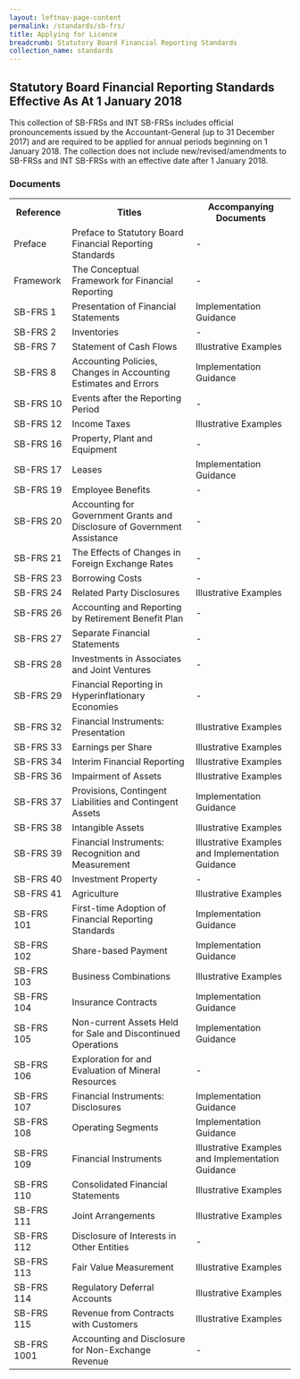 ```yaml
---
layout: leftnav-page-content
permalink: /standards/sb-frs/ 
title: Applying for Licence 
breadcrumb: Statutory Board Financial Reporting Standards
collection_name: standards
---
```


## **Statutory Board Financial Reporting Standards Effective As At 1 January 2018**

This collection of SB-FRSs and INT SB-FRSs includes official pronouncements issued by the Accountant-General (up to 31 December 2017) and are required to be applied for annual periods beginning on 1 January 2018. The collection does not include new/revised/amendments to SB-FRSs and INT SB-FRSs with an effective date after 1 January 2018.

### **Documents**

<table class="v-table">
  <tr>
    <th>Reference</th>
    <th>Titles</th>
    <th>Accompanying Documents</th>
  </tr>
  <tr>
    <td>Preface</td>
    <td>Preface to Statutory Board Financial Reporting Standards</td>
    <td>-</td>
  </tr>
  <tr>
    <td>Framework</td>
    <td>The Conceptual Framework for Financial Reporting</td>
    <td>-</td>
  </tr>
  <tr>
    <td>SB-FRS 1</td>
    <td>Presentation of Financial Statements</td>
    <td>Implementation Guidance</td>
  </tr>
  <tr>
    <td>SB-FRS 2</td>
    <td>Inventories</td>
    <td>-</td>
  </tr>
  <tr>
    <td>SB-FRS 7</td>
    <td>Statement of Cash Flows</td>
    <td>Illustrative Examples</td>
  </tr>
  <tr>
    <td>SB-FRS 8</td>
    <td>Accounting Policies, Changes in Accounting Estimates and Errors</td>
    <td>Implementation Guidance</td>
  </tr>
  <tr>
    <td>SB-FRS 10</td>
    <td>Events after the Reporting Period</td>
    <td>-</td>
  </tr>
  <tr>
    <td>SB-FRS 12</td>
    <td>Income Taxes</td>
    <td>Illustrative Examples</td>
  </tr>
  <tr>
    <td>SB-FRS 16</td>
    <td>Property, Plant and Equipment</td>
    <td>-</td>
  </tr>
  <tr>
    <td>SB-FRS 17</td>
    <td>Leases</td>
    <td>Implementation Guidance</td>
  </tr>
  <tr>
    <td>SB-FRS 19</td>
    <td>Employee Benefits</td>
    <td>-</td>
  </tr>
  <tr>
    <td>SB-FRS 20</td>
    <td>Accounting for Government Grants and Disclosure of Government Assistance</td>
    <td>-</td>
  </tr>
  <tr>
    <td>SB-FRS 21</td>
    <td>The Effects of Changes in Foreign Exchange Rates</td>
    <td>-</td>
  </tr>
  <tr>
    <td>SB-FRS 23</td>
    <td>Borrowing Costs</td>
    <td>-</td>
  </tr>
  <tr>
    <td>SB-FRS 24</td>
    <td>Related Party Disclosures</td>
    <td>Illustrative Examples</td>
  </tr>
  <tr>
    <td>SB-FRS 26</td>
    <td>Accounting and Reporting by Retirement Benefit Plan</td>
    <td>-</td>
  </tr>
  <tr>
    <td>SB-FRS 27</td>
    <td>Separate Financial Statements</td>
    <td>-</td>
  </tr>
  <tr>
    <td>SB-FRS 28</td>
    <td>Investments in Associates and Joint Ventures</td>
    <td>-</td>
  </tr>
  <tr>
    <td>SB-FRS 29</td>
    <td>Financial Reporting in Hyperinflationary Economies</td>
    <td>-</td>
  </tr>
  <tr>
    <td>SB-FRS 32</td>
    <td>Financial Instruments: Presentation</td>
    <td>Illustrative Examples</td>
  </tr>
  <tr>
    <td>SB-FRS 33</td>
    <td>Earnings per Share</td>
    <td>Illustrative Examples</td>
  </tr>
  <tr>
    <td>SB-FRS 34</td>
    <td>Interim Financial Reporting</td>
    <td>Illustrative Examples</td>
  </tr>
  <tr>
    <td>SB-FRS 36</td>
    <td>Impairment of Assets</td>
    <td>Illustrative Examples</td>
  </tr>
  <tr>
    <td>SB-FRS 37</td>
    <td>Provisions, Contingent Liabilities and Contingent Assets</td>
    <td>Implementation Guidance</td>
  </tr>
  <tr>
    <td>SB-FRS 38</td>
    <td>Intangible Assets</td>
    <td>Illustrative Examples</td>
  </tr>
  <tr>
    <td>SB-FRS 39</td>
    <td>Financial Instruments: Recognition and Measurement</td>
    <td> Illustrative Examples and Implementation Guidance</td>
  </tr>
  <tr>
    <td>SB-FRS 40</td>
    <td>Investment Property</td>
    <td>-</td>
  </tr>
  <tr>
    <td>SB-FRS 41</td>
    <td>Agriculture</td>
    <td>Illustrative Examples</td>
  </tr>
  <tr>
    <td>SB-FRS 101</td>
    <td>First-time Adoption of Financial Reporting Standards</td>
    <td>Implementation Guidance</td>
  </tr>
  <tr>
    <td>SB-FRS 102</td>
    <td>Share-based Payment</td>
    <td>Implementation Guidance</td>
  </tr>
  <tr>
    <td>SB-FRS 103</td>
    <td>Business Combinations</td>
    <td>Illustrative Examples</td>
  </tr>
  <tr>
    <td>SB-FRS 104</td>
    <td>Insurance Contracts</td>
    <td>Implementation Guidance</td>
  </tr>
  <tr>
    <td>SB-FRS 105</td>
    <td>Non-current Assets Held for Sale and Discontinued Operations</td>
    <td>Implementation Guidance</td>
  </tr>
  <tr>
    <td>SB-FRS 106</td>
    <td>Exploration for and Evaluation of Mineral Resources</td>
    <td>-</td>
  </tr>
  <tr>
    <td>SB-FRS 107</td>
    <td>Financial Instruments: Disclosures</td>
    <td>Implementation Guidance</td>
  </tr>
  <tr>
    <td>SB-FRS 108</td>
    <td>Operating Segments</td>
    <td>Implementation Guidance</td>
  </tr>
  <tr>
    <td>SB-FRS 109</td>
    <td>Financial Instruments</td>
    <td>Illustrative Examples and Implementation Guidance</td>
  </tr>
  <tr>
    <td>SB-FRS 110</td>
    <td>Consolidated Financial Statements</td>
    <td>Illustrative Examples</td>
  </tr>
  <tr>
    <td>SB-FRS 111</td>
    <td>Joint Arrangements</td>
    <td>Illustrative Examples</td>
  </tr>
  <tr>
    <td>SB-FRS 112</td>
    <td>Disclosure of Interests in Other Entities</td>
    <td>-</td>
  </tr>
  <tr>
    <td>SB-FRS 113</td>
    <td>Fair Value Measurement</td>
    <td>Illustrative Examples</td>
  </tr>
  <tr>
    <td>SB-FRS 114</td>
    <td>Regulatory Deferral Accounts</td>
    <td>Illustrative Examples</td>
  </tr>
  <tr>
    <td>SB-FRS 115</td>
    <td>Revenue from Contracts with Customers</td>
    <td>Illustrative Examples</td>
  </tr>
  <tr>
    <td>SB-FRS 1001</td>
    <td>Accounting and Disclosure for Non-Exchange Revenue</td>
    <td>-</td>
  </tr>
</table>
